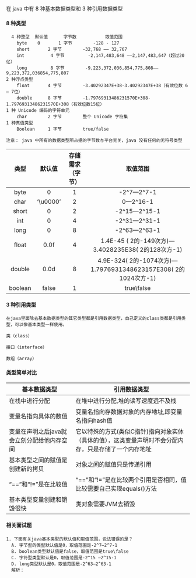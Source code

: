 在 java 中有 8 种基本数据类型和 3 种引用数据类型

#### 8 种类型

```
  4 种整型	 默认值	  字节数 			取值范围
	byte	0	    1 字节		-128 - 127
	short		2 字节		-32,768 —— 32,767 
	int          4 字节         -2,147,483,648 ——2,147,483,647（超过20亿） 
	long         8 字节   	 -9,223,372,036,854,775,808——9,223,372,036854,775,807 
2 种浮点类型
	float		4 字节		-3.40292347E+38-3.40292347E+38（有效位数 6 – 7位） 
	double		8 字节		-1.79769313486231570E+308-1.79769313486231570E+308（有效位数15位） 
1 种 Unicode 编码的字符单元
	char		2 字节		整个 Unicode 字符集
1 种真值类型
	Boolean		1 字节		true/false
	
注意： java 中所有的数据类型所占据的字节数与平台无关，java 没有任何的无符号类型
```

|   类型    |   默认值    | 存储需求（字节） |                   取值范围                   |
| :-----: | :------: | :------: | :--------------------------------------: |
|  byte   |    0     |    1     |                -2^7—2^7-1                |
|  char   | ‘\u0000’ |    2     |                 0—2^16-1                 |
|  short  |    0     |    2     |               -2^15—2^15-1               |
|   int   |    0     |    4     |               -2^31—2^31-1               |
|  long   |    0     |    8     |               -2^63—2^63-1               |
|  float  |   0.0f   |    4     | 1.4E-45 ( 2的-149次方)— 3.4028235E38( 2的128次方-1) |
| double  |   0.0d   |    8     | 4.9E-324( 2的-1074次方)— 1.7976931348623157E308( 2的1024次方-1) |
| boolean |  false   |    1     |                true\false                |

#### 3 种引用类型

```
在java里面除去基本数据类型的其它类型都是引用数据类型，自己定义的class类都是引用类型，可以像基本类型一样使用。

类（class）

接口（interface）

数组（array）
```

#### 类型简单对比

| 基本数据类型                  | 引用数据类型                                   |
| ----------------------- | ---------------------------------------- |
| 在栈中进行分配                 | 在堆中进行分配,堆的读写速度远不及栈                       |
| 变量名指向具体的数值              | 变量名指向存数据对象的内存地址,即变量名指向hash值              |
| 变量在声明之后java就会立刻分配给他内存空间 | 它以特殊的方式(类似C指针)指向对象实体（具体的值），这类变量声明时不会分配内存，只是存储了一个内存地址 |
| 基本类型之间的赋值是创建新的拷贝        | 对象之间的赋值只是传递引用                            |
| “==”和“!=”是在比较值          | “==”和“!=”是在比较两个引用是否相同，值比较需要自己实现equals()方法 |
| 基本类型变量创建和销毁很快           | 类对象需要JVM去销毁                              |

#### 相关面试题

```
1. 下面有关java基本类型的默认值和取值范围，说法错误的是？
  A. 字节型的类型默认值是0，取值范围是-2^7—2^7-1
  B. boolean类型默认值是false，取值范围是true\false
  C. 字符型类型默认是0，取值范围是-2^15 —2^15-1
  D. long类型默认是0，取值范围是-2^63—2^63-1
  解析：
```

